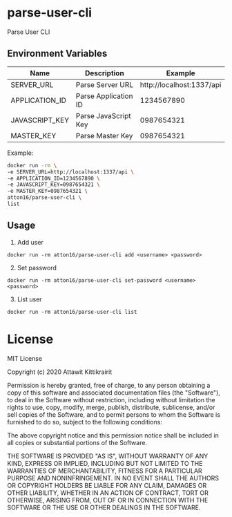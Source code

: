# parse-user-cli
Parse User CLI

## Environment Variables

|Name|Description|Example|
|----|-----------|-------|
|SERVER_URL|Parse Server URL|http://localhost:1337/api|
|APPLICATION_ID|Parse Application ID|1234567890|
|JAVASCRIPT_KEY|Parse JavaScript Key|0987654321|
|MASTER_KEY|Parse Master Key|0987654321|

Example:
```bash
docker run -rm \
-e SERVER_URL=http://localhost:1337/api \
-e APPLICATION_ID=1234567890 \
-e JAVASCRIPT_KEY=0987654321 \
-e MASTER_KEY=0987654321 \
atton16/parse-user-cli \
list
```

## Usage
1. Add user
```
docker run -rm atton16/parse-user-cli add <username> <password>
```
2. Set password
```
docker run -rm atton16/parse-user-cli set-password <username> <password>
```
3. List user
```
docker run -rm atton16/parse-user-cli list
```

# License
MIT License

Copyright (c) 2020 Attawit Kittikrairit

Permission is hereby granted, free of charge, to any person obtaining a copy
of this software and associated documentation files (the "Software"), to deal
in the Software without restriction, including without limitation the rights
to use, copy, modify, merge, publish, distribute, sublicense, and/or sell
copies of the Software, and to permit persons to whom the Software is
furnished to do so, subject to the following conditions:

The above copyright notice and this permission notice shall be included in all
copies or substantial portions of the Software.

THE SOFTWARE IS PROVIDED "AS IS", WITHOUT WARRANTY OF ANY KIND, EXPRESS OR
IMPLIED, INCLUDING BUT NOT LIMITED TO THE WARRANTIES OF MERCHANTABILITY,
FITNESS FOR A PARTICULAR PURPOSE AND NONINFRINGEMENT. IN NO EVENT SHALL THE
AUTHORS OR COPYRIGHT HOLDERS BE LIABLE FOR ANY CLAIM, DAMAGES OR OTHER
LIABILITY, WHETHER IN AN ACTION OF CONTRACT, TORT OR OTHERWISE, ARISING FROM,
OUT OF OR IN CONNECTION WITH THE SOFTWARE OR THE USE OR OTHER DEALINGS IN THE
SOFTWARE.
